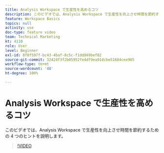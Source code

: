 ```yaml
---
title: Analysis Workspace で生産性を高めるコツ
description: このビデオでは、Analysis Workspace で生産性を向上させ時間を節約するための 4 つのヒントを説明します。
feature: Workspace Basics
topics: null
activity: use
doc-type: feature video
team: Technical Marketing
kt: 4110
role: User
level: Beginner
exl-id: 8f8f597f-bc43-4baf-8c5c-f1dd869bef82
source-git-commit: 32424f3f2b05952fe4df9ea91dcbe51684cee905
workflow-type: tm+mt
source-wordcount: '48'
ht-degree: 100%

---
```


# Analysis Workspace で生産性を高めるコツ

このビデオでは、Analysis Workspace で生産性を向上させ時間を節約するための 4 つのヒントを説明します。

>[!VIDEO](https://video.tv.adobe.com/v/31157/?quality=12)
